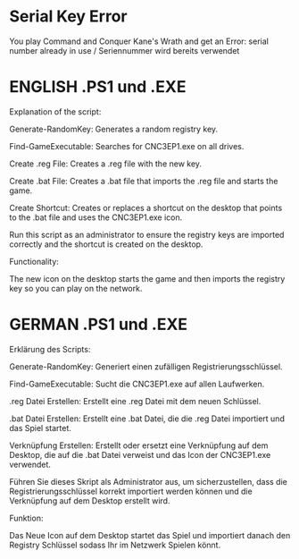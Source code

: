 # Serial Key Error
You play Command and Conquer Kane's Wrath and get an Error: serial number already in use / Seriennummer wird bereits verwendet

# ENGLISH  .PS1 und .EXE

Explanation of the script:

Generate-RandomKey: Generates a random registry key.

Find-GameExecutable: Searches for CNC3EP1.exe on all drives.

Create .reg File: Creates a .reg file with the new key.

Create .bat File: Creates a .bat file that imports the .reg file and starts the game.

Create Shortcut: Creates or replaces a shortcut on the desktop that points to the .bat file and uses the CNC3EP1.exe icon.

Run this script as an administrator to ensure the registry keys are imported correctly and the shortcut is created on the desktop.

Functionality:

The new icon on the desktop starts the game and then imports the registry key so you can play on the network.

# GERMAN  .PS1 und .EXE
Erklärung des Scripts:

Generate-RandomKey: Generiert einen zufälligen Registrierungsschlüssel.

Find-GameExecutable: Sucht die CNC3EP1.exe auf allen Laufwerken.

.reg Datei Erstellen: Erstellt eine .reg Datei mit dem neuen Schlüssel.

.bat Datei Erstellen: Erstellt eine .bat Datei, die die .reg Datei importiert und das Spiel startet.

Verknüpfung Erstellen: Erstellt oder ersetzt eine Verknüpfung auf dem Desktop, die auf die .bat Datei verweist und das Icon der CNC3EP1.exe verwendet.

Führen Sie dieses Skript als Administrator aus, um sicherzustellen, dass die Registrierungsschlüssel korrekt importiert werden können und die Verknüpfung auf dem Desktop erstellt wird.

Funktion:

Das Neue Icon auf dem Desktop startet das Spiel und importiert danach den Registry Schlüssel sodass Ihr im Netzwerk Spielen könnt.
